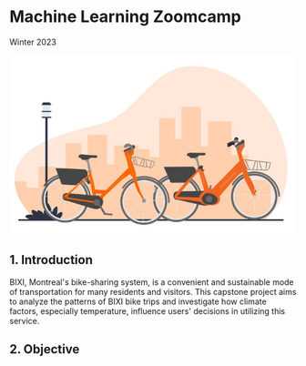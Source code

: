# Machine Learning Zoomcamp
Winter 2023

![Alt text](https://github.com/AFARNOOD/BIXI_2022-Project/blob/main/imgs/Picture1.jpg)


## 1. Introduction

BIXI, Montreal's bike-sharing system, is a convenient and sustainable mode of transportation for many residents and visitors. This capstone project aims to analyze the patterns of BIXI bike trips and investigate how climate factors, especially temperature, influence users' decisions in utilizing this service.

## 2. Objective
